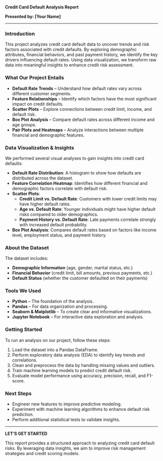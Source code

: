 **Credit Card Default Analysis Report**

**Presented by: [Your Name]**

---

### **Introduction**
This project analyzes credit card default data to uncover trends and risk factors associated with credit defaults. By exploring demographic attributes, financial behaviors, and past payment history, we identify the key drivers influencing default rates. Using data visualization, we transform raw data into meaningful insights to enhance credit risk assessment.

### **What Our Project Entails**
- **Default Rate Trends** – Understand how default rates vary across different customer segments.
- **Feature Relationships** – Identify which factors have the most significant impact on credit defaults.
- **Scatter Plots** – Explore connections between credit limit, income, and default risk.
- **Box Plot Analysis** – Compare default rates across different income and age groups.
- **Pair Plots and Heatmaps** – Analyze interactions between multiple financial and demographic features.

### **Data Visualization & Insights**
We performed several visual analyses to gain insights into credit card defaults:

- **Default Rate Distribution**: A histogram to show how defaults are distributed across the dataset.
- **Feature Correlation Heatmap**: Identifies how different financial and demographic factors correlate with default risk.
- **Scatter Plots**:
  - **Credit Limit vs. Default Rate**: Customers with lower credit limits may have higher default rates.
  - **Age vs. Default Rate**: Younger individuals might have higher default risks compared to older demographics.
  - **Payment History vs. Default Rate**: Late payments correlate strongly with increased default probability.
- **Box Plot Analysis**: Compares default rates based on factors like income level, employment status, and payment history.

### **About the Dataset**
The dataset includes:
- **Demographic Information** (age, gender, marital status, etc.)
- **Financial Behavior** (credit limit, bill amounts, previous payments, etc.)
- **Default Status** (whether the customer defaulted on their payments)

### **Tools We Used**
- **Python** – The foundation of the analysis.
- **Pandas** – For data organization and processing.
- **Seaborn & Matplotlib** – To create clear and informative visualizations.
- **Jupyter Notebook** – For interactive data exploration and analysis.

### **Getting Started**
To run an analysis on our project, follow these steps:
1. Load the dataset into a Pandas DataFrame.
2. Perform exploratory data analysis (EDA) to identify key trends and correlations.
3. Clean and preprocess the data by handling missing values and outliers.
4. Train machine learning models to predict credit default risk.
5. Evaluate model performance using accuracy, precision, recall, and F1-score.

### **Next Steps**
- Engineer new features to improve predictive modeling.
- Experiment with machine learning algorithms to enhance default risk prediction.
- Perform additional statistical tests to validate insights.

---

**LET’S GET STARTED**

This report provides a structured approach to analyzing credit card default risks. By leveraging data insights, we aim to improve risk management strategies and credit scoring models.

